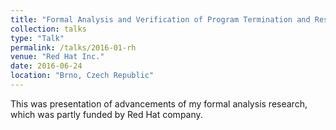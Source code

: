 ```yaml
---
title: "Formal Analysis and Verification of Program Termination and Resource Bounds"
collection: talks
type: "Talk"
permalink: /talks/2016-01-rh
venue: "Red Hat Inc."
date: 2016-06-24
location: "Brno, Czech Republic"
---
```


This was presentation of advancements of my formal analysis research, which was partly funded
by Red Hat company.

